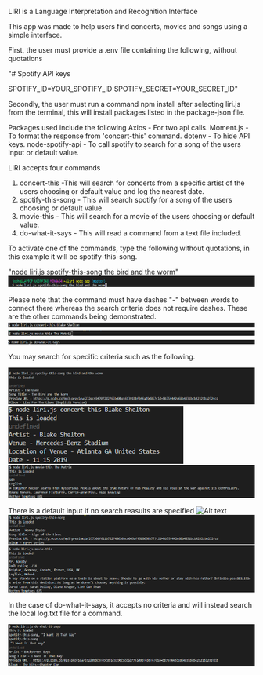 LIRI is a Language Interpretation and Recognition Interface 

This app was made to help users find concerts, movies and songs using a simple interface.

First, the user must provide a .env file containing the following, without quotations

"# Spotify API keys

SPOTIFY_ID=YOUR_SPOTIFY_ID
SPOTIFY_SECRET=YOUR_SECRET_ID"

Secondly, the user must run a command npm install after selecting liri.js from the terminal, this will install packages listed in the package-json file.

Packages used include the following
Axios - For two api calls.
Moment.js - To format the response from 'concert-this' command.
dotenv - To hide API keys.
node-spotify-api - To call spotify to search for a song of the users input or default value.

LIRI accepts four commands
1. concert-this    -This will search for concerts from a specific artist of the users choosing or default value and log the nearest date.
2. spotify-this-song    - This will search spotify for a song of the users choosing or default value.
3. movie-this    - This will search for a movie of the users choosing or default value.
4. do-what-it-says   - This will read a command from a text file included.


To activate one of the commands, type the following without quotations, in this example it will be spotify-this-song.

"node liri.js spotify-this-song the bird and the worm"
![Alt text](./imgs/SpotifyThisSong.png?raw=true "Title")

Please note that the command must have dashes "-" between words to connect there whereas the search criteria does not require dashes.
These are the other commands being demonstrated.
![Alt text](./imgs/concertThis.png?raw=true "Title")
![Alt text](./imgs/omdbSearch.png?raw=true "Title")
![Alt text](./imgs/dowhatitsays.png?raw=true "Title")

You may search for specific criteria such as the following.

![Alt text](./imgs/SpotifyThisSongResult.png?raw=true "Title")
![Alt text](./imgs/concertThisResult.png?raw=true "Title")
![Alt text](./imgs/omdbSearchResult.png?raw=true "Title")

There is a default input if no search reasults are specified
![Alt text](./imgs/concertthisdefault.png.png?raw=true "Title")
![Alt text](./imgs/SpotifyThisDefault.png?raw=true "Title")
![Alt text](./imgs/omdbSearchDefault.png?raw=true "Title")

In the case of do-what-it-says, it accepts no criteria and will instead search the local log.txt file for a command.

![Alt text](./imgs/dowhatitsaysResult.png?raw=true "Title")
